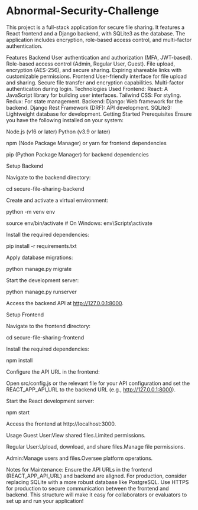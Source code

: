 # Abnormal-Security-Challenge
This project is a full-stack application for secure file sharing. It features a React frontend and a Django backend, with SQLite3 as the database. The application includes encryption, role-based access control, and multi-factor authentication.


Features
Backend
User authentication and authorization (MFA, JWT-based).
Role-based access control (Admin, Regular User, Guest).
File upload, encryption (AES-256), and secure sharing.
Expiring shareable links with customizable permissions.
Frontend
User-friendly interface for file upload and sharing.
Secure file transfer and encryption capabilities.
Multi-factor authentication during login.
Technologies Used
Frontend:
React: A JavaScript library for building user interfaces.
Tailwind CSS: For styling.
Redux: For state management.
Backend:
Django: Web framework for the backend.
Django Rest Framework (DRF): API development.
SQLite3: Lightweight database for development.
Getting Started
Prerequisites
Ensure you have the following installed on your system:

Node.js (v16 or later)
Python (v3.9 or later)

npm (Node Package Manager) or yarn for frontend dependencies

pip (Python Package Manager) for backend dependencies

Setup Backend

Navigate to the backend directory:

cd secure-file-sharing-backend

Create and activate a virtual environment:

python -m venv env

source env/bin/activate  # On Windows: env\Scripts\activate

Install the required dependencies:

pip install -r requirements.txt

Apply database migrations:

python manage.py migrate

Start the development server:

python manage.py runserver

Access the backend API at http://127.0.0.1:8000.

Setup Frontend

Navigate to the frontend directory:

cd secure-file-sharing-frontend

Install the required dependencies:


npm install

Configure the API URL in the frontend:

Open src/config.js or the relevant file for your API configuration and set the REACT_APP_API_URL to the backend URL (e.g., http://127.0.0.1:8000).

Start the React development server:

npm start

Access the frontend at http://localhost:3000.

Usage
Guest User:View shared files.Limited permissions.

Regular User:Upload, download, and share files.Manage file permissions.

Admin:Manage users and files.Oversee platform operations.


Notes for Maintenance:
Ensure the API URLs in the frontend (REACT_APP_API_URL) and backend are aligned.
For production, consider replacing SQLite with a more robust database like PostgreSQL.
Use HTTPS for production to secure communication between the frontend and backend.
This structure will make it easy for collaborators or evaluators to set up and run your application!